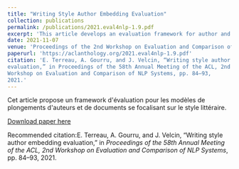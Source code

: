 ```yaml
---
title: "Writing Style Author Embedding Evaluation"
collection: publications
permalink: /publications/2021.eval4nlp-1.9.pdf
excerpt: 'This article develops an evaluation framework for author and document embedding models focusing on writing style.'
date: 2021-11-07
venue: 'Proceedings of the 2nd Workshop on Evaluation and Comparison of NLP Systems, EMNLP 2021'
paperurl: 'https://aclanthology.org/2021.eval4nlp-1.9.pdf'
citation: 'E. Terreau, A. Gourru, and J. Velcin, “Writing style author embedding
evaluation,” in Proceedings of the 58th Annual Meeting of the ACL, 2nd
Workshop on Evaluation and Comparison of NLP Systems, pp. 84–93,
2021.'
---
```

Cet article propose un framework d'évaluation pour les modèles de plongements d'auteurs et de documents se focalisant sur le style littéraire.

[Download paper here](https://aclanthology.org/2021.eval4nlp-1.9.pdf)

Recommended citation:E. Terreau, A. Gourru, and J. Velcin, “Writing style author embedding
evaluation,” in <i>Proceedings of the 58th Annual Meeting of the ACL, 2nd
Workshop on Evaluation and Comparison of NLP Systems</i>, pp. 84–93,
2021.